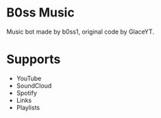 # B0ss Music
Music bot made by b0ss1, original code by GlaceYT.

# Supports
- YouTube
- SoundCloud
- Spotify
- Links
- Playlists
